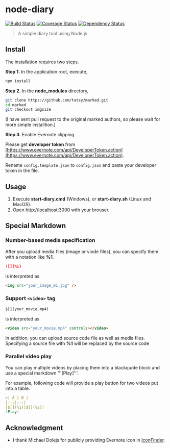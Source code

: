 node-diary
===

[![Build Status](https://travis-ci.org/tatsy/node-diary.svg?branch=master)](https://travis-ci.org/tatsy/node-diary)
[![Coverage Status](https://coveralls.io/repos/tatsy/node-diary/badge.svg?branch=master)](https://coveralls.io/r/tatsy/node-diary?branch=master)
[![Dependency Status](https://david-dm.org/tatsy/node-diary.svg)](https://david-dm.org/tatsy/node-diary)

> A simple diary tool using Node.js

## Install

The installation requires two steps.

__Step 1.__ In the application root, execute,

```bash
npm install
```

__Step 2.__ In the __node_modules__ directory,

```bash
git clone https://github.com/tatsy/marked.git
cd marked
git checkout imgsize
```
(I have sent pull request to the original marked authors, so please wait for more simple installtion.)

__Step 3.__ Enable Evernote clipping

Please get **developer token** from [https://www.evernote.com/api/DeveloperToken.action](https://www.evernote.com/api/DeveloperToken.action).

Rename ```config.template.json``` to ```config.json``` and paste your developer token in the file.

## Usage

1. Execute **start-diary.cmd** (Windows), or **start-diary.sh** (Linux and MacOS).
2. Open [http://localhost:3000]() with your brouser.

## Special Markdown

### Number-based media specification

After you upload media files (image or viode files), you can specify them with a notation like __%1__.

```markdown
![](%1)
```

is interpreted as

```html
<img src="your_image_01.jpg" />
```

### Support ```<video>``` tag

```markdown
$[](your_movie.mp4)
```

is interpreted as

```html
<video src="your_movie.mp4" controls></video>
```

In addition, you can upload source code file as well as media files. Specifying a source file with __%1__ will be replaced by the source code

### Parallel video play

You can play multiple videos by placing them into a blackquote block and use a special markdown '''[Play]'''.

For example, following code will provide a play button for two videos put into a table.

```markdown
>| A | B |
|:-:|:-:|
|$[](%1)|$[](%2)|
[Play]
```

## Acknowledgment

* I thank Michael Dolejs for publicly providing Evernote icon in [IconFinder](https://www.iconfinder.com/).
